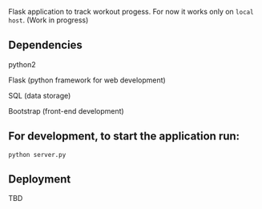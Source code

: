 Flask application to track workout progess. For now it works only on `local host`. (Work in progress)

## Dependencies
python2

Flask (python framework for web development)

SQL (data storage)

Bootstrap (front-end development)

## For development, to start the application run:

`python server.py`


## Deployment

TBD

